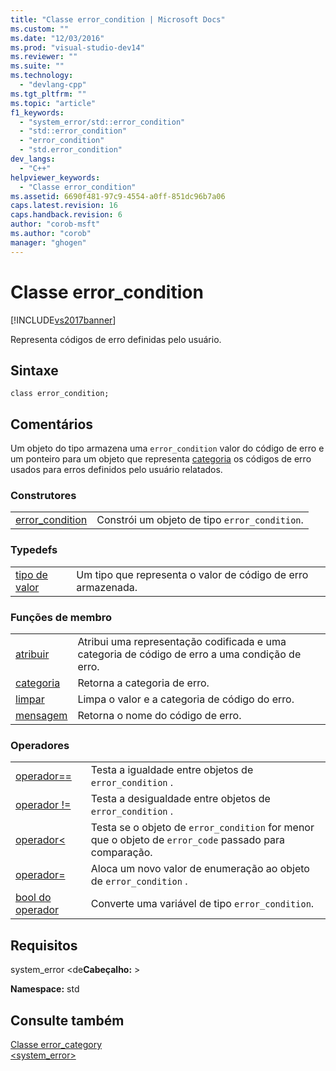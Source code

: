 ```yaml
---
title: "Classe error_condition | Microsoft Docs"
ms.custom: ""
ms.date: "12/03/2016"
ms.prod: "visual-studio-dev14"
ms.reviewer: ""
ms.suite: ""
ms.technology: 
  - "devlang-cpp"
ms.tgt_pltfrm: ""
ms.topic: "article"
f1_keywords: 
  - "system_error/std::error_condition"
  - "std::error_condition"
  - "error_condition"
  - "std.error_condition"
dev_langs: 
  - "C++"
helpviewer_keywords: 
  - "Classe error_condition"
ms.assetid: 6690f481-97c9-4554-a0ff-851dc96b7a06
caps.latest.revision: 16
caps.handback.revision: 6
author: "corob-msft"
ms.author: "corob"
manager: "ghogen"
---
```

# Classe error_condition
[!INCLUDE[vs2017banner](../assembler/inline/includes/vs2017banner.md)]

Representa códigos de erro definidas pelo usuário.  
  
## Sintaxe  
  
```  
class error_condition;  
```  
  
## Comentários  
 Um objeto do tipo armazena uma `error_condition` valor do código de erro e um ponteiro para um objeto que representa [categoria](../standard-library/error-category-class.md) os códigos de erro usados para erros definidos pelo usuário relatados.  
  
### Construtores  
  
|||  
|-|-|  
|[error\_condition](../Topic/error_condition::error_condition.md)|Constrói um objeto de tipo `error_condition`.|  
  
### Typedefs  
  
|||  
|-|-|  
|[tipo de valor](../Topic/error_condition::value_type.md)|Um tipo que representa o valor de código de erro armazenada.|  
  
### Funções de membro  
  
|||  
|-|-|  
|[atribuir](../Topic/error_condition::assign.md)|Atribui uma representação codificada e uma categoria de código de erro a uma condição de erro.|  
|[categoria](../Topic/error_condition::category.md)|Retorna a categoria de erro.|  
|[limpar](../Topic/error_condition::clear.md)|Limpa o valor e a categoria de código do erro.|  
|[mensagem](../Topic/error_condition::message.md)|Retorna o nome do código de erro.|  
  
### Operadores  
  
|||  
|-|-|  
|[operador\=\=](../Topic/error_condition::operator==.md)|Testa a igualdade entre objetos de `error_condition` .|  
|[operador \!\=](../Topic/error_condition::operator!=.md)|Testa a desigualdade entre objetos de `error_condition` .|  
|[operador\<](../Topic/error_condition::operator%3C.md)|Testa se o objeto de `error_condition` for menor que o objeto de `error_code` passado para comparação.|  
|[operador\=](../Topic/error_condition::operator=.md)|Aloca um novo valor de enumeração ao objeto de `error_condition` .|  
|[bool do operador](../Topic/error_condition::operator%20bool.md)|Converte uma variável de tipo `error_condition`.|  
  
## Requisitos  
 system\_error \<de**Cabeçalho:** \>  
  
 **Namespace:** std  
  
## Consulte também  
 [Classe error\_category](../standard-library/error-category-class.md)   
 [\<system\_error\>](../standard-library/system-error.md)